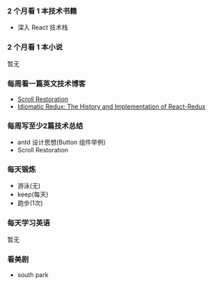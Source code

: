 ### 2 个月看 1 本技术书籍

- 深入 React 技术栈

### 2 个月看 1 本小说

暂无

### 每周看一篇英文技术博客

- [Scroll Restoration](https://github.com/ReactTraining/react-router/blob/master/packages/react-router-dom/docs/guides/scroll-restoration.md)
- [Idiomatic Redux: The History and Implementation of React-Redux](https://blog.isquaredsoftware.com/2018/11/react-redux-history-implementation/)

### 每周写至少2篇技术总结

- antd 设计思想(Button 组件举例)
- Scroll Restoration

### 每天锻炼

- 游泳(无)
- keep(每天)
- 跑步(1次)

### 每天学习英语

暂无

### 看美剧

- south park